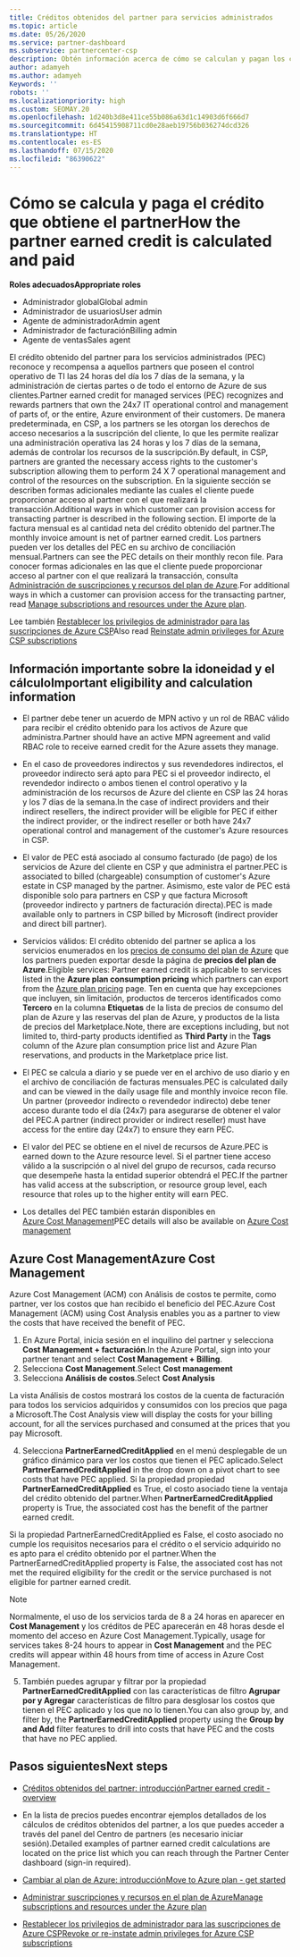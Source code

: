 ```yaml
---
title: Créditos obtenidos del partner para servicios administrados
ms.topic: article
ms.date: 05/26/2020
ms.service: partner-dashboard
ms.subservice: partnercenter-csp
description: Obtén información acerca de cómo se calculan y pagan los créditos obtenidos del partner (PEC) de Microsoft para los servicios administrados y cómo asegurarte de que cumples los requisitos.
author: adamyeh
ms.author: adamyeh
Keywords: ''
robots: ''
ms.localizationpriority: high
ms.custom: SEOMAY.20
ms.openlocfilehash: 1d240b3d8e411ce55b086a63d1c14903d6f666d7
ms.sourcegitcommit: 6d45415908711cd0e28aeb19756b036274dcd326
ms.translationtype: HT
ms.contentlocale: es-ES
ms.lasthandoff: 07/15/2020
ms.locfileid: "86390622"
---
```

# <a name="how-the-partner-earned-credit-is-calculated-and-paid"></a><span data-ttu-id="09358-103">Cómo se calcula y paga el crédito que obtiene el partner</span><span class="sxs-lookup"><span data-stu-id="09358-103">How the partner earned credit is calculated and paid</span></span>

<span data-ttu-id="09358-104">**Roles adecuados**</span><span class="sxs-lookup"><span data-stu-id="09358-104">**Appropriate roles**</span></span>

- <span data-ttu-id="09358-105">Administrador global</span><span class="sxs-lookup"><span data-stu-id="09358-105">Global admin</span></span>
- <span data-ttu-id="09358-106">Administrador de usuarios</span><span class="sxs-lookup"><span data-stu-id="09358-106">User admin</span></span>
- <span data-ttu-id="09358-107">Agente de administrador</span><span class="sxs-lookup"><span data-stu-id="09358-107">Admin agent</span></span>
- <span data-ttu-id="09358-108">Administrador de facturación</span><span class="sxs-lookup"><span data-stu-id="09358-108">Billing admin</span></span>
- <span data-ttu-id="09358-109">Agente de ventas</span><span class="sxs-lookup"><span data-stu-id="09358-109">Sales agent</span></span>

<span data-ttu-id="09358-110">El crédito obtenido del partner para los servicios administrados (PEC) reconoce y recompensa a aquellos partners que poseen el control operativo de TI las 24 horas del día los 7 días de la semana, y la administración de ciertas partes o de todo el entorno de Azure de sus clientes.</span><span class="sxs-lookup"><span data-stu-id="09358-110">Partner earned credit for managed services (PEC) recognizes and rewards partners that own the 24x7 IT operational control and management of parts of, or the entire, Azure environment of their customers.</span></span> <span data-ttu-id="09358-111">De manera predeterminada, en CSP, a los partners se les otorgan los derechos de acceso necesarios a la suscripción del cliente, lo que les permite realizar una administración operativa las 24 horas y los 7 días de la semana, además de controlar los recursos de la suscripción.</span><span class="sxs-lookup"><span data-stu-id="09358-111">By default, in CSP, partners are granted the necessary access rights to the customer's subscription allowing them to perform 24 X 7 operational management and control of the resources on the subscription.</span></span> <span data-ttu-id="09358-112">En la siguiente sección se describen formas adicionales mediante las cuales el cliente puede proporcionar acceso al partner con el que realizará la transacción.</span><span class="sxs-lookup"><span data-stu-id="09358-112">Additional ways in which customer can provision access for transacting partner is described in the following section.</span></span> <span data-ttu-id="09358-113">El importe de la factura mensual es al cantidad neta del crédito obtenido del partner.</span><span class="sxs-lookup"><span data-stu-id="09358-113">The monthly invoice amount is net of partner earned credit.</span></span> <span data-ttu-id="09358-114">Los partners pueden ver los detalles del PEC en su archivo de conciliación mensual.</span><span class="sxs-lookup"><span data-stu-id="09358-114">Partners can see the PEC details on their monthly recon file.</span></span> <span data-ttu-id="09358-115">Para conocer formas adicionales en las que el cliente puede proporcionar acceso al partner con el que realizará la transacción, consulta [Administración de suscripciones y recursos del plan de Azure](azure-plan-manage.md).</span><span class="sxs-lookup"><span data-stu-id="09358-115">For additional ways in which a customer can provision access for the transacting partner, read [Manage subscriptions and resources under the Azure plan](azure-plan-manage.md).</span></span>

<span data-ttu-id="09358-116">Lee también [Restablecer los privilegios de administrador para las suscripciones de Azure CSP](revoke-reinstate-csp.md)</span><span class="sxs-lookup"><span data-stu-id="09358-116">Also read [Reinstate admin privileges for Azure CSP subscriptions](revoke-reinstate-csp.md)</span></span>

## <a name="important-eligibility-and-calculation-information"></a><span data-ttu-id="09358-117">Información importante sobre la idoneidad y el cálculo</span><span class="sxs-lookup"><span data-stu-id="09358-117">Important eligibility and calculation information</span></span>

- <span data-ttu-id="09358-118">El partner debe tener un acuerdo de MPN activo y un rol de RBAC válido para recibir el crédito obtenido para los activos de Azure que administra.</span><span class="sxs-lookup"><span data-stu-id="09358-118">Partner should have an active MPN agreement and valid RBAC role to receive earned credit for the Azure assets they manage.</span></span> 

- <span data-ttu-id="09358-119">En el caso de proveedores indirectos y sus revendedores indirectos, el proveedor indirecto será apto para PEC si el proveedor indirecto, el revendedor indirecto o ambos tienen el control operativo y la administración de los recursos de Azure del cliente en CSP las 24 horas y los 7 días de la semana.</span><span class="sxs-lookup"><span data-stu-id="09358-119">In the case of indirect providers and their indirect resellers, the indirect provider will be eligible for PEC if either the indirect provider, or the indirect reseller or both have 24x7 operational control and management of the customer's Azure resources in CSP.</span></span>

- <span data-ttu-id="09358-120">El valor de PEC está asociado al consumo facturado (de pago) de los servicios de Azure del cliente en CSP y que administra el partner.</span><span class="sxs-lookup"><span data-stu-id="09358-120">PEC is associated to billed (chargeable) consumption of customer's Azure estate in CSP managed by the partner.</span></span> <span data-ttu-id="09358-121">Asimismo, este valor de PEC está disponible solo para partners en CSP y que factura Microsoft (proveedor indirecto y partners de facturación directa).</span><span class="sxs-lookup"><span data-stu-id="09358-121">PEC is made available only to partners in CSP billed by Microsoft (indirect provider and direct bill partner).</span></span> 

- <span data-ttu-id="09358-122">Servicios válidos: El crédito obtenido del partner se aplica a los servicios enumerados en los [precios de consumo del plan de Azure](https://partner.microsoft.com/commerce/sales) que los partners pueden exportar desde la página de **precios del plan de Azure**.</span><span class="sxs-lookup"><span data-stu-id="09358-122">Eligible services: Partner earned credit is applicable to services listed in the **Azure plan consumption pricing** which partners can export from the [Azure plan pricing](https://partner.microsoft.com/commerce/sales) page.</span></span> <span data-ttu-id="09358-123">Ten en cuenta que hay excepciones que incluyen, sin limitación, productos de terceros identificados como **Tercero** en la columna **Etiquetas** de la lista de precios de consumo del plan de Azure y las reservas del plan de Azure, y productos de la lista de precios del Marketplace.</span><span class="sxs-lookup"><span data-stu-id="09358-123">Note, there are exceptions including, but not limited to, third-party products identified as **Third Party** in  the **Tags** column of the Azure plan consumption price list and Azure Plan reservations, and products in the Marketplace price list.</span></span>

- <span data-ttu-id="09358-124">El PEC se calcula a diario y se puede ver en el archivo de uso diario y en el archivo de conciliación de facturas mensuales.</span><span class="sxs-lookup"><span data-stu-id="09358-124">PEC is calculated daily and can be viewed in the daily usage file and monthly invoice recon file.</span></span> <span data-ttu-id="09358-125">Un partner (proveedor indirecto o revendedor indirecto) debe tener acceso durante todo el día (24x7) para asegurarse de obtener el valor del PEC.</span><span class="sxs-lookup"><span data-stu-id="09358-125">A partner (indirect provider or indirect reseller) must have access for the entire day (24x7) to ensure they earn PEC.</span></span>  

- <span data-ttu-id="09358-126">El valor del PEC se obtiene en el nivel de recursos de Azure.</span><span class="sxs-lookup"><span data-stu-id="09358-126">PEC is earned down to the Azure resource level.</span></span> <span data-ttu-id="09358-127">Si el partner tiene acceso válido a la suscripción o al nivel del grupo de recursos, cada recurso que desempeñe hasta la entidad superior obtendrá el PEC.</span><span class="sxs-lookup"><span data-stu-id="09358-127">If the partner has valid access at the subscription, or resource group level, each resource that roles up to the higher entity will earn PEC.</span></span>  

- <span data-ttu-id="09358-128">Los detalles del PEC también estarán disponibles en [Azure Cost Management](https://go.microsoft.com/fwlink/?linkid=2106482)</span><span class="sxs-lookup"><span data-stu-id="09358-128">PEC details will also be available on [Azure Cost management](https://go.microsoft.com/fwlink/?linkid=2106482)</span></span>

## <a name="azure-cost-management"></a><span data-ttu-id="09358-129">Azure Cost Management</span><span class="sxs-lookup"><span data-stu-id="09358-129">Azure Cost Management</span></span>

 <span data-ttu-id="09358-130">Azure Cost Management (ACM) con Análisis de costos te permite, como partner, ver los costos que han recibido el beneficio del PEC.</span><span class="sxs-lookup"><span data-stu-id="09358-130">Azure Cost Management (ACM) using Cost Analysis enables you as a partner to view the costs that have received the benefit of PEC.</span></span>  

1. <span data-ttu-id="09358-131">En Azure Portal, inicia sesión en el inquilino del partner y selecciona **Cost Management + facturación**.</span><span class="sxs-lookup"><span data-stu-id="09358-131">In the Azure Portal, sign into your partner tenant and select **Cost Management + Billing**.</span></span>
2.  <span data-ttu-id="09358-132">Selecciona **Cost Management**.</span><span class="sxs-lookup"><span data-stu-id="09358-132">Select **Cost management**</span></span>
3.  <span data-ttu-id="09358-133">Selecciona **Análisis de costos**.</span><span class="sxs-lookup"><span data-stu-id="09358-133">Select **Cost Analysis**</span></span>

<span data-ttu-id="09358-134">La vista Análisis de costos mostrará los costos de la cuenta de facturación para todos los servicios adquiridos y consumidos con los precios que paga a Microsoft.</span><span class="sxs-lookup"><span data-stu-id="09358-134">The Cost Analysis view will display the costs for your billing account, for all the services purchased and consumed at the prices that you pay Microsoft.</span></span>

4.  <span data-ttu-id="09358-135">Selecciona **PartnerEarnedCreditApplied** en el menú desplegable de un gráfico dinámico para ver los costos que tienen el PEC aplicado.</span><span class="sxs-lookup"><span data-stu-id="09358-135">Select **PartnerEarnedCreditApplied** in the drop down on a pivot chart to see costs that have PEC applied.</span></span> <span data-ttu-id="09358-136">Si la propiedad propiedad **PartnerEarnedCreditApplied** es True, el costo asociado tiene la ventaja del crédito obtenido del partner.</span><span class="sxs-lookup"><span data-stu-id="09358-136">When **PartnerEarnedCreditApplied** property is True, the associated cost has the benefit of the partner earned credit.</span></span> 

<span data-ttu-id="09358-137">Si la propiedad PartnerEarnedCreditApplied es False, el costo asociado no cumple los requisitos necesarios para el crédito o el servicio adquirido no es apto para el crédito obtenido por el partner.</span><span class="sxs-lookup"><span data-stu-id="09358-137">When the PartnerEarnedCreditApplied property is False, the associated cost has not met the required eligibility for the credit or the service purchased is not eligible for partner earned credit.</span></span>

>[!NOTE] 
><span data-ttu-id="09358-138">Normalmente, el uso de los servicios tarda de 8 a 24 horas en aparecer en **Cost Management** y los créditos de PEC aparecerán en 48 horas desde el momento del acceso en Azure Cost Management.</span><span class="sxs-lookup"><span data-stu-id="09358-138">Typically, usage for services takes 8-24 hours to appear in **Cost Management** and the PEC credits will appear within 48 hours from time of access in Azure Cost Management.</span></span>

5. <span data-ttu-id="09358-139">También puedes agrupar y filtrar por la propiedad **PartnerEarnedCreditApplied** con las características de filtro **Agrupar por y Agregar** características de filtro para desglosar los costos que tienen el PEC aplicado y los que no lo tienen.</span><span class="sxs-lookup"><span data-stu-id="09358-139">You can also group by, and filter by, the **PartnerEarnedCreditApplied** property using the **Group by and Add** filter features to drill into costs that have PEC and the costs that have no PEC applied.</span></span>

## <a name="next-steps"></a><span data-ttu-id="09358-140">Pasos siguientes</span><span class="sxs-lookup"><span data-stu-id="09358-140">Next steps</span></span>

- [<span data-ttu-id="09358-141">Créditos obtenidos del partner: introducción</span><span class="sxs-lookup"><span data-stu-id="09358-141">Partner earned credit - overview</span></span>](partner-earned-credit.md)

- <span data-ttu-id="09358-142">En la lista de precios puedes encontrar ejemplos detallados de los cálculos de créditos obtenidos del partner, a los que puedes acceder a través del panel del Centro de partners (es necesario iniciar sesión).</span><span class="sxs-lookup"><span data-stu-id="09358-142">Detailed examples of partner earned credit calculations are located on the price list which you can reach through the Partner Center dashboard (sign-in required).</span></span>

- [<span data-ttu-id="09358-143">Cambiar al plan de Azure: introducción</span><span class="sxs-lookup"><span data-stu-id="09358-143">Move to Azure plan - get started</span></span>](azure-plan-get-started.md)

- [<span data-ttu-id="09358-144">Administrar suscripciones y recursos en el plan de Azure</span><span class="sxs-lookup"><span data-stu-id="09358-144">Manage subscriptions and resources under the Azure plan</span></span>](azure-plan-manage.md)

- [<span data-ttu-id="09358-145">Restablecer los privilegios de administrador para las suscripciones de Azure CSP</span><span class="sxs-lookup"><span data-stu-id="09358-145">Revoke or re-instate admin privileges for Azure CSP subscriptions  </span></span>](revoke-reinstate-csp.md)

